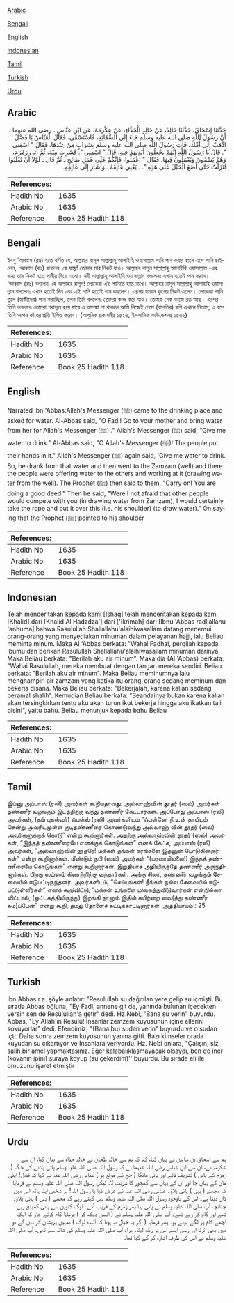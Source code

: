 [Arabic](#arabic)

[Bengali](#bengali)

[English](#english)

[Indonesian](#indonesian)

[Tamil](#tamil)

[Turkish](#turkish)

[Urdu](#urdu)

## Arabic


<div dir="rtl" lang="ar" style={{fontSize:'larger',backgroundColor:'#f8f9fa',padding:20}}>
حَدَّثَنَا إِسْحَاقُ، حَدَّثَنَا خَالِدٌ، عَنْ خَالِدٍ الْحَذَّاءِ، عَنْ عِكْرِمَةَ، عَنِ ابْنِ عَبَّاسٍ ـ رضى الله عنهما ـ أَنَّ رَسُولَ اللَّهِ صلى الله عليه وسلم جَاءَ إِلَى السِّقَايَةِ، فَاسْتَسْقَى، فَقَالَ الْعَبَّاسُ يَا فَضْلُ اذْهَبْ إِلَى أُمِّكَ، فَأْتِ رَسُولَ اللَّهِ صلى الله عليه وسلم بِشَرَابٍ مِنْ عِنْدِهَا‏.‏ فَقَالَ ‏"‏ اسْقِنِي ‏"‏‏.‏ قَالَ يَا رَسُولَ اللَّهِ إِنَّهُمْ يَجْعَلُونَ أَيْدِيَهُمْ فِيهِ‏.‏ قَالَ ‏"‏ اسْقِنِي ‏"‏‏.‏ فَشَرِبَ مِنْهُ، ثُمَّ أَتَى زَمْزَمَ، وَهُمْ يَسْقُونَ وَيَعْمَلُونَ فِيهَا، فَقَالَ ‏"‏ اعْمَلُوا، فَإِنَّكُمْ عَلَى عَمَلٍ صَالِحٍ ـ ثُمَّ قَالَ ـ لَوْلاَ أَنْ تُغْلَبُوا لَنَزَلْتُ حَتَّى أَضَعَ الْحَبْلَ عَلَى هَذِهِ ‏"‏‏.‏ ـ يَعْنِي عَاتِقَهُ ـ وَأَشَارَ إِلَى عَاتِقِهِ‏.‏
</div>
<div style={{backgroundColor:'#f8f9fa',padding:20, marginBottom: 10}}><table> <thead> <tr> <th>References:</th> <th></th> </tr> </thead> <tbody><tr><td>Hadith No</td><td>1635</td></tr><tr><td>Arabic No</td><td>1635</td></tr><tr><td>Reference</td><td>Book 25 Hadith 118</td></tr></tbody></table></div>

## Bengali


<div dir="ltr" lang="bn" style={{fontSize:'larger',backgroundColor:'#f8f9fa',padding:20}}>
ইবনু ‘আব্বাস (রাঃ) হতে বর্ণিত যে, আল্লাহর রাসূল সাল্লাল্লাহু আলাইহি ওয়াসাল্লাম পানি পান করার স্থানে এসে পানি চাইলেন, ‘আব্বাস (রাঃ) বললেন, হে ফায্ল! তোমার মার নিকট যাও। আল্লাহর রাসূল সাল্লাল্লাহু আলাইহি ওয়াসাল্লাম -এর জন্য তার নিকট হতে পানীয় নিয়ে এসো। নবী সাল্লাল্লাহু আলাইহি ওয়াসাল্লাম বললেনঃ এখান হতেই পান করান। ‘আব্বাস (রাঃ) বললেন, হে আল্লাহর রাসূল! লোকেরা এই পানিতে হাত রাখে। আল্লাহর রাসূল সাল্লাল্লাহু আলাইহি ওয়াসাল্লাম বললেনঃ এখান হতেই দিন এবং এই পানি হতেই পান করলেন। এরপর যমযম কূপের নিকট এলেন। লোকেরা পানি তুলে (হাজীদের) পান করাচ্ছিল, তখন তিনি বললেনঃ তোমরা কাজ করে যাও। তোমরা নেক কাজে রত আছ। এরপর তিনি বললেনঃ তোমরা পরাভূত হয়ে যাবে এ আশঙ্কা না থাকলে আমি নিজেই নেমে (বালতির) রশি এখানে নিতাম; এ বলে তিনি আপন কাঁধের প্রতি ইঙ্গিত করেন। (আধুনিক প্রকাশনীঃ ১৫২৬, ইসলামিক ফাউন্ডেশনঃ ১৫৩২)
</div>
<div style={{backgroundColor:'#f8f9fa',padding:20, marginBottom: 10}}><table> <thead> <tr> <th>References:</th> <th></th> </tr> </thead> <tbody><tr><td>Hadith No</td><td>1635</td></tr><tr><td>Arabic No</td><td>1635</td></tr><tr><td>Reference</td><td>Book 25 Hadith 118</td></tr></tbody></table></div>

## English


<div dir="ltr" lang="en" style={{fontSize:'larger',backgroundColor:'#f8f9fa',padding:20}}>
Narrated Ibn 'Abbas:Allah's Messenger (ﷺ) came to the drinking place and asked for water. Al-Abbas said, "O Fadl! Go to your mother and bring water from her for Allah's Messenger (ﷺ) ." Allah's Messenger (ﷺ) said, "Give me water to drink." Al-Abbas said, "O Allah's Messenger (ﷺ)! The people put their hands in it." Allah's Messenger (ﷺ) again said, 'Give me water to drink. So, he drank from that water and then went to the Zamzam (well) and there the people were offering water to the others and working at it (drawing water from the well). The Prophet (ﷺ) then said to them, "Carry on! You are doing a good deed." Then he said, "Were I not afraid that other people would compete with you (in drawing water from Zamzam), I would certainly take the rope and put it over this (i.e. his shoulder) (to draw water)." On saying that the Prophet (ﷺ) pointed to his shoulder
</div>
<div style={{backgroundColor:'#f8f9fa',padding:20, marginBottom: 10}}><table> <thead> <tr> <th>References:</th> <th></th> </tr> </thead> <tbody><tr><td>Hadith No</td><td>1635</td></tr><tr><td>Arabic No</td><td>1635</td></tr><tr><td>Reference</td><td>Book 25 Hadith 118</td></tr></tbody></table></div>

## Indonesian


<div dir="ltr" lang="id" style={{fontSize:'larger',backgroundColor:'#f8f9fa',padding:20}}>
Telah menceritakan kepada kami [Ishaq] telah menceritakan kepada kami [Khalid] dari [Khalid Al Hadzdza'] dari ['Ikrimah] dari [Ibnu 'Abbas radliallahu 'anhuma] bahwa Rasulullah Shallallahu'alaihiwasallam datang menemui orang-orang yang menyediakan minuman dalam pelayanan hajji, lalu Beliau meminta minum. Maka Al 'Abbas berkata: "Wahai Fadhal, pergilah kepada ibumu dan berikan Rasulullah Shallallahu'alaihiwasallam minuman darinya. Maka Beliau berkata: "Berilah aku air minum". Maka dia (Al 'Abbas) berkata: "Wahai Rasulullah, mereka membuat dengan tangan mereka sendiri. Beliau berkata: "Berilah aku air minum". Maka Beliau meminumnya lalu menghampiri air zamzam yang ketika itu orang-orang sedang meminum dan bekerja disana. Maka Beliau berkata: "Bekerjalah, karena kalian sedang beramal shalih". Kemudian Beliau berkata: "Seandainya bukan karena kalian akan tersingkirkan tentu aku akan turun ikut bekerja hingga aku ikatkan tali disini", yaitu bahu. Beliau menunjuk kepada bahu Beliau
</div>
<div style={{backgroundColor:'#f8f9fa',padding:20, marginBottom: 10}}><table> <thead> <tr> <th>References:</th> <th></th> </tr> </thead> <tbody><tr><td>Hadith No</td><td>1635</td></tr><tr><td>Arabic No</td><td>1635</td></tr><tr><td>Reference</td><td>Book 25 Hadith 118</td></tr></tbody></table></div>

## Tamil


<div dir="ltr" lang="ta" style={{fontSize:'larger',backgroundColor:'#f8f9fa',padding:20}}>
இப்னு அப்பாஸ் (ரலி) அவர்கள் கூறியதாவது: அல்லாஹ்வின் தூதர் (ஸல்) அவர்கள் தண்ணீர் வழங்கும் இடத்திற்கு வந்து தண்ணீர் கேட்டார்கள். அப்போது அப்பாஸ் (ரலி) அவர்கள், (தம் புதல்வர்) ஃபள்ல் (ரலி) அவர்களிடம் “ஃபள்லே! நீ உன் தாயிடம் சென்று அவரிடமுள்ள குடிதண்ணீரை கொண்டுவந்து அல்லாஹ் வின் தூதர் (ஸல்) அவர்களுக்குக் கொடு” என்று கூறினார்கள். அதற்கு அல்லாஹ்வின் தூதர் (ஸல்) அவர்கள், “இந்தத் தண்ணீரையே எனக்குக் கொடுங்கள்” எனக் கேட்க, அப்பாஸ் (ரலி) அவர்கள், “அல்லாஹ்வின் தூதரே! மக்கள் தங்கள் கரங்களை இதனுள் போடுகின்றார்கள்” என்று கூறினார்கள். மீண்டும் நபி (ஸல்) அவர்கள் “(பரவாயில்லை!) இந்தத் தண்ணீரையே கொடுங்கள்” என்று கூறினார்கள். இறுதியாக அதிலிருந்தே தண்ணீர் அருந்தினார்கள். பிறகு ஸம்ஸம் கிணற்றிற்கு வந்தார்கள். அங்கு சிலர், தண்ணீர் வழங்கும் சேவையில் ஈடுபட்டிருந்தனர். அவர்களிடம், “செய்யுங்கள்! நீங்கள் நல்ல சேவையில் ஈடுபட்டுள்ளீர்கள்“ எனக் கூறிவிட்டு, “மக்கள் உங்களை மிகைத்துவிடுவார்கள் என்றில்லாவிட்டால், (ஒட்டகத்திலிருந்து) இறங்கி நானும் இதில் கயிற்றை வை(த்து தண்ணீர் சும)ப்பேன்” என்று கூறி, தமது தோளைச் சுட்டிக்காட்டினார்கள். அத்தியாயம் : 25
</div>
<div style={{backgroundColor:'#f8f9fa',padding:20, marginBottom: 10}}><table> <thead> <tr> <th>References:</th> <th></th> </tr> </thead> <tbody><tr><td>Hadith No</td><td>1635</td></tr><tr><td>Arabic No</td><td>1635</td></tr><tr><td>Reference</td><td>Book 25 Hadith 118</td></tr></tbody></table></div>

## Turkish


<div dir="ltr" lang="tr" style={{fontSize:'larger',backgroundColor:'#f8f9fa',padding:20}}>
İbn Abbas r.a. şöyle anlatır: "Resulullah su dağıtılan yere gelip su içmişti. Bu sırada Abbas oğluna, "Ey Fadl, annene git de, yanında bulunan içecekten versin sen de Resûlullah'a getir" dedi. Hz.Nebi, "Bana su verin" buyurdu. Abbas, "Ey Allah'ın Resulü! İnsanlar zemzem kuyusunun içine ellerini sokuyorlar" dedi. Efendimiz, "(Bana bu) sudan verin" buyurdu ve o sudan içti. Daha sonra zemzem kuyusunun yanına gitti. Bazı kimseler orada kuyudan su çıkartıyor ve İnsanlara veriyordu. Hz. Nebi onlara, "Çalışın, siz salih bir amel yapmaktasınız. Eğer kalabalıklaşmayacak olsaydı, ben de iner (kovanın ipini) şuraya koyup (su çekerdim)'' buyurdu. Bu sırada eli ile omuzunu işaret etmiştir
</div>
<div style={{backgroundColor:'#f8f9fa',padding:20, marginBottom: 10}}><table> <thead> <tr> <th>References:</th> <th></th> </tr> </thead> <tbody><tr><td>Hadith No</td><td>1635</td></tr><tr><td>Arabic No</td><td>1635</td></tr><tr><td>Reference</td><td>Book 25 Hadith 118</td></tr></tbody></table></div>

## Urdu


<div dir="rtl" lang="ur" style={{fontSize:'larger',backgroundColor:'#f8f9fa',padding:20}}>
ہم سے اسحاق بن شاہین نے بیان کیا، کہا کہ ہم سے خالد طحان نے خالد حذاء سے بیان کیا، ان سے عکرمہ نے، ان سے ابن عباس رضی اللہ عنہما نے کہ رسول اللہ صلی اللہ علیہ وسلم پانی پلانے کی جگہ ( زمزم کے پاس ) تشریف لائے اور پانی مانگا ( حج کے موقع پر ) عباس رضی اللہ عنہ نے کہا کہ فضل! اپنی ماں کے یہاں جا اور ان کے یہاں سے کھجور کا شربت لا۔ لیکن رسول اللہ صلی اللہ علیہ وسلم نے فرمایا کہ مجھے ( یہی ) پانی پلاؤ۔ عباس رضی اللہ عنہ نے عرض کیا یا رسول اللہ! ہر شخص اپنا ہاتھ اس میں ڈال دیتا ہے۔ اس کے باوجود رسول اللہ صلی اللہ علیہ وسلم یہی کہتے رہے کہ مجھے ( یہی ) پانی پلاؤ۔ چنانچہ آپ صلی اللہ علیہ وسلم نے پانی پیا پھر زمزم کے قریب آئے۔ لوگ کنویں سے پانی کھینچ رہے تھے اور کام کر رہے تھے۔ آپ صلی اللہ علیہ وسلم نے ( انہیں دیکھ کر ) فرمایا کام کرتے جاؤ کہ ایک اچھے کام پر لگے ہوئے ہو۔ پھر فرمایا ( اگر یہ خیال نہ ہوتا کہ آئندہ لوگ ) تمہیں پریشان کر دیں گے تو میں بھی اترتا اور رسی اپنے اس پر رکھ لیتا۔ مراد آپ صلی اللہ علیہ وسلم کی شانہ سے تھی۔ آپ صلی اللہ علیہ وسلم نے اس کی طرف اشارہ کر کے کہا تھا۔
</div>
<div style={{backgroundColor:'#f8f9fa',padding:20, marginBottom: 10}}><table> <thead> <tr> <th>References:</th> <th></th> </tr> </thead> <tbody><tr><td>Hadith No</td><td>1635</td></tr><tr><td>Arabic No</td><td>1635</td></tr><tr><td>Reference</td><td>Book 25 Hadith 118</td></tr></tbody></table></div>